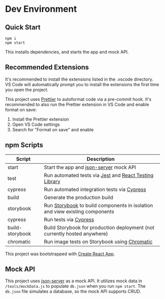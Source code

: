 # Dev Environment

## Quick Start

```
npm i
npm start
```

This installs dependencies, and starts the app and mock API.

## Recommended Extensions

It's recommended to install the extensions listed in the .vscode directory. VS Code will automatically prompt you to install the extensions the first time you open the project.

This project uses [Prettier](https://prettier.io) to autoformat code via a pre-commit hook. It's recommended to also run the Prettier extension in VS Code and enable format on save:

1. Install the Prettier extension
1. Open VS Code settings
1. Search for "Format on save" and enable

## npm Scripts

| Script          | Description                                                                                                                        |
| --------------- | ---------------------------------------------------------------------------------------------------------------------------------- |
| start           | Start the app and [json-server](https://github.com/typicode/json-server) mock API                                                  |
| test            | Run automated tests via [Jest](https://jestjs.io) and [React Testing Library](https://github.com/kentcdodds/react-testing-library) |
| cypress         | Run automated integration tests via [Cypress](https://www.cypress.io/)                                                             |
| build           | Generate the production build                                                                                                      |
| storybook       | Run [Storybook](https://storybook.js.org/) to build components in isolation and view existing components                           |
| cypress         | Run tests via [Cypress](http://cypress.io)                                                                                         |
| build-storybook | Build Storybook for production deployment (not currently hosted anywhere)                                                          |
| chromatic       | Run image tests on Storybook using [Chromatic](https://www.chromaticqa.com/)                                                       |

This project was bootstrapped with [Create React App](https://github.com/facebook/create-react-app).

## Mock API

This project uses [json-server](https://github.com/typicode/json-server) as a mock API. It utilizes mock data in `/tools/mockData.js` to populate `db.json` when you run `npm start`. The `db.json` file simulates a database, so the mock API supports CRUD.
